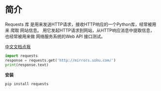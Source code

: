 # 简介

Requests 库 是用来发送HTTP请求，接收HTTP响应的一个Python库，经常被用来 爬取 网站信息。 用它发起HTTP请求到网站，从HTTP响应消息中提取信息，也经常被用来做 网络服务系统的Web API 接口测试。

[中文文档点我](https://cn.python-requests.org/zh\_CN/latest/)

```python
import requests​
response = requests.get('http://mirrors.sohu.com/')
print(response.text)
```

**安装**

`pip install requests`
